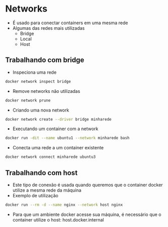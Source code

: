 # Networks

- É usado para conectar containers em uma mesma rede
- Algumas das redes mais utilizadas
    - Bridge
    - Local
    - Host 

## Trabalhando com bridge

- Inspeciona uma rede

```bash
docker network inspect bridge
```

- Remove networks não utilizadas

```bash
docker network prune
```

- Criando uma nova network

```bash
docker network create --driver bridge minharede 
```

- Executando um container com a network

```bash
docker run -dit --name ubuntu1 --network minharede bash
```

- Conecta uma rede a um container existente

```bash
docker network connect minharede ubuntu3
```

## Trabalhando com host

- Este tipo de conexão é usada quando queremos que o container docker utilize a mesma rede da máquina
- Exemplo de utilização

```bash
docker run --rm -d --name nginx --network host nginx
```

- Para que um ambiente docker acesse sua máquina, é necessário que o container utilize o host: host.docker.internal